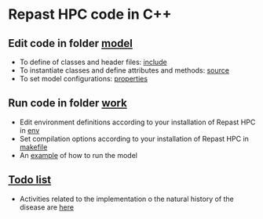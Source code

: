 # Repast HPC code in C++

## Edit code in folder [model](model/)
- To define of classes and header files: [include](model/include/)
- To instantiate classes and define attributes and methods: [source](model/src)
- To set model configurations: [properties](model/props)

## Run code in folder [work](work/)
- Edit environment definitions according to your installation of Repast HPC in [env](work/env)
- Set compilation options according to your installation of Repast HPC in [makefile](work/makefile)
- An [example](work/run.txt) of how to run the model

## [Todo list](todo)
- Activities related to the implementation o the natural history of the disease are [here](todo/work.md)
